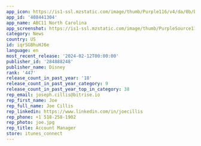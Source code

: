 ```yaml
---
app_icon: https://is1-ssl.mzstatic.com/image/thumb/Purple116/v4/da/0b/bc/da0bbc5e-636f-af75-7132-2c0c5eae4f58/AppIcon-0-1x_U007epad-0-0-0-0-0-0-85-220-0.png/1024x1024bb.png
app_id: '408441304'
app_name: ABC11 North Carolina
app_screenshot: https://is1-ssl.mzstatic.com/image/thumb/PurpleSource116/v4/25/89/05/258905e0-5f29-94d2-26ce-6eb7e36449e5/3a657554-442f-4541-8eca-cacfb7e02f0d_Slide_1.jpg/1284x2778bb.png
category: News
country: US
id: iqrSGBhuHJ6e
language: en
most_recent_release: '2024-02-12T00:00:00'
publisher_id: '284888248'
publisher_name: Disney
rank: '447'
release_count_in_past_year: '18'
release_count_in_past_year_category: 9
release_count_in_past_year_top_in_category: 38
rep_email: joseph.cillis@bitrise.io
rep_first_name: Joe
rep_full_name: Joe Cillis
rep_linkedin: https://www.linkedin.com/in/joecillis
rep_phone: +1 518-258-1902
rep_photo: joe.jpg
rep_title: Account Manager
store: itunes_connect
---
```

